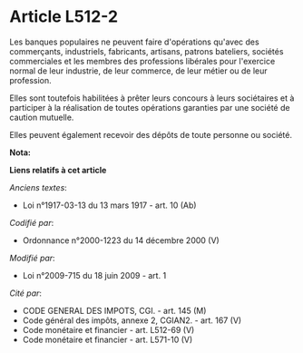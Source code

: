 # Article L512-2

Les banques populaires ne peuvent faire d'opérations qu'avec des commerçants, industriels, fabricants, artisans, patrons
bateliers, sociétés commerciales et les membres des professions libérales pour l'exercice normal de leur industrie, de leur
commerce, de leur métier ou de leur profession.

Elles sont toutefois habilitées à prêter leurs concours à leurs sociétaires et à participer à la réalisation de toutes
opérations garanties par une société de caution mutuelle.

Elles peuvent également recevoir des dépôts de toute personne ou société.

**Nota:**



**Liens relatifs à cet article**

_Anciens textes_:

  - Loi n°1917-03-13 du 13 mars 1917 - art. 10 (Ab)

_Codifié par_:

  - Ordonnance n°2000-1223 du 14 décembre 2000 (V)

_Modifié par_:

  - Loi n°2009-715 du 18 juin 2009 - art. 1

_Cité par_:

  - CODE GENERAL DES IMPOTS, CGI. - art. 145 (M)
  - Code général des impôts, annexe 2, CGIAN2. - art. 167 (V)
  - Code monétaire et financier - art. L512-69 (V)
  - Code monétaire et financier - art. L571-10 (V)
